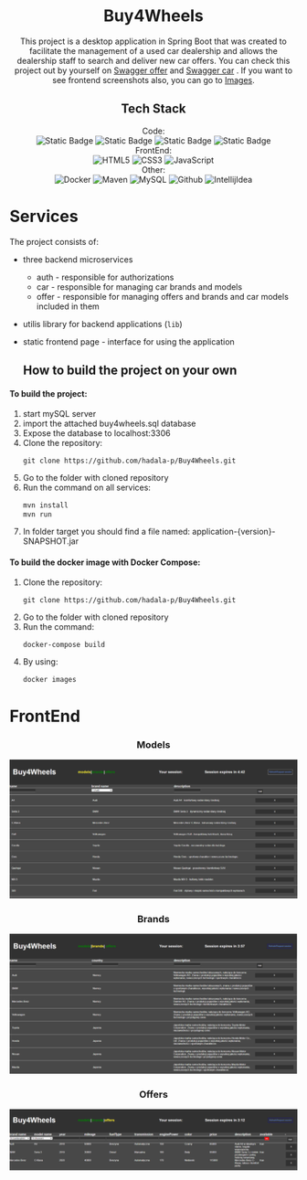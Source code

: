 <div align="center">



<h1>Buy4Wheels</h1>

This project is a desktop application in Spring Boot that was created to facilitate the management of a used car dealership and allows the dealership staff to search and deliver new car offers.
You can check this project out by yourself 
on [Swagger offer](https://app.swaggerhub.com/apis/PHADALA24/buy-4_wheels_offer_api/1.0.0) and [Swagger car](https://app.swaggerhub.com/apis/PHADALA24/buy-4_wheels_car_api/1.0.0) .
If you want to see frontend screenshots also, you can go to [Images](#FrontEnd).


## Tech Stack
Code: <br>
![Static Badge](https://img.shields.io/badge/java_21-orange?style=for-the-badge&logo=openjdk&logoColor=white)
![Static Badge](https://img.shields.io/badge/Spring_Boot_3-6DB33F?style=for-the-badge&logo=spring&logoColor=white)
![Static Badge](https://img.shields.io/badge/Spring%20Security-6DB33F.svg?style=for-the-badge&logo=Spring-Security&logoColor=white)
![Static Badge](https://img.shields.io/badge/JUnit5-25A162.svg?style=for-the-badge&logo=JUnit5&logoColor=white)
<br>
FrontEnd: <br>
![HTML5](https://img.shields.io/badge/HTML5-E34F26.svg?style=for-the-badge&logo=HTML5&logoColor=white)
![CSS3](https://img.shields.io/badge/CSS3-1572B6.svg?style=for-the-badge&logo=CSS3&logoColor=white)
![JavaScript](https://img.shields.io/badge/JavaScript-F7DF1E.svg?style=for-the-badge&logo=JavaScript&logoColor=black)
<br>
Other: <br>
![Docker](https://img.shields.io/badge/docker-%230db7ed.svg?style=for-the-badge&logo=docker&logoColor=white)
![Maven](https://img.shields.io/badge/maven-C71A36?style=for-the-badge&logo=apachemaven&logoColor=white)
![MySQL](https://img.shields.io/badge/MySQL-4479A1.svg?style=for-the-badge&logo=MySQL&logoColor=white)
![Github](https://img.shields.io/badge/GitHub-181717.svg?style=for-the-badge&logo=GitHub&logoColor=white)
![IntellijIdea](https://img.shields.io/badge/IntelliJ%20IDEA-000000.svg?style=for-the-badge&logo=IntelliJ-IDEA&logoColor=white)

</div>

# Services
The project consists of:
- three backend microservices
    - auth - responsible for authorizations
    - car - responsible for managing car brands and models
    - offer - responsible for managing offers and brands and car models included in them
- utilis library for backend applications (`lib`)
- static frontend page - interface for using the application

  ## How to build the project on your own
#### To build the project:
<ol>
 <li>start mySQL server</li>
 <li>import the attached buy4wheels.sql database</li>
 <li>Expose the database to localhost:3306</li>
<li>Clone the repository:</li>

```
git clone https://github.com/hadala-p/Buy4Wheels.git
```
<li>Go to the folder with cloned repository</li> 
<li>Run the command on all services:</li>

```
mvn install
mvn run 
```
<li>In folder target you should find a file named: application-{version}-SNAPSHOT.jar</li>
</ol>

#### To build the docker image with Docker Compose:
<ol>
<li>Clone the repository:</li>

```
git clone https://github.com/hadala-p/Buy4Wheels.git
```
<li>Go to the folder with cloned repository</li> 
<li>Run the command:</li>

```
docker-compose build
```
<li>By using:

```
docker images
```
</li>
</ol>

# FrontEnd

<div align="center">

<h3>Models</h3>

![Models](readme_images/models.png)

<h3>Brands</h3>

![Brands](readme_images/brands.png)

<h3>Offers</h3>

![Offers](readme_images/offers.png)

</div>
